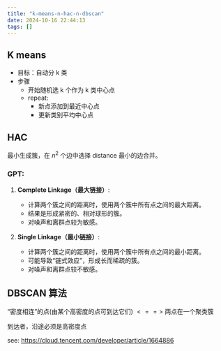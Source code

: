 ```yaml
---
title: "k-means-n-hac-n-dbscan"
date: 2024-10-16 22:44:13
tags: []
---
```

## K means

- 目标：自动分 k 类
- 步骤
    - 开始随机选 k 个作为 k 类中心点
    - repeat:
        - 新点添加到最近中心点
        - 更新类别平均中心点

## HAC

最小生成簇，在 $n^2$ 个边中选择 distance 最小的边合并。

### GPT:

1. **Complete Linkage（最大链接）**:
    
    - 计算两个簇之间的距离时，使用两个簇中所有点之间的最大距离。
    - 结果是形成紧密的、相对球形的簇。
    - 对噪声和离群点较为敏感。
2. **Single Linkage（最小链接）**:
    
    - 计算两个簇之间的距离时，使用两个簇中所有点之间的最小距离。
    - 可能导致“链式效应”，形成长而稀疏的簇。
    - 对噪声和离群点较不敏感。

## DBSCAN 算法

“密度相连”的点(由某个高密度的点可到达它们) $<==>$ 两点在一个聚类簇

到达者，沿途必须是高密度点

see: https://cloud.tencent.com/developer/article/1664886
